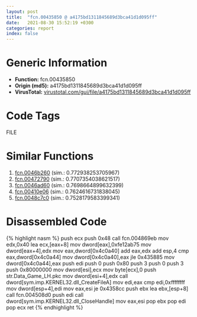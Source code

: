 ```yaml
---
layout: post
title:  "fcn.00435850 @ a4175bd1311845689d3bca41d1d095ff"
date:   2021-08-30 15:52:19 +0300
categories: report
index: false
---
```


# Generic Information
- **Function:** fcn.00435850
- **Origin (md5):** a4175bd1311845689d3bca41d1d095ff
- **VirusTotal:** [virustotal.com/gui/file/a4175bd1311845689d3bca41d1d095ff][virustotal_ref]

# Code Tags
<span class="tag" id="FILE">FILE</span>


# Similar Functions

1. [fcn.0046b260][similar_1_ref] (sim.: 0.772938253705967)
2. [fcn.00472790][similar_2_ref] (sim.: 0.7707354038621517)
3. [fcn.0046ad60][similar_3_ref] (sim.: 0.7698664899632399)
4. [fcn.00410e06][similar_4_ref] (sim.: 0.7624616731838045)
5. [fcn.0048c7c0][similar_5_ref] (sim.: 0.7528179583399341)


# Disassembled Code

{% highlight nasm %}
push ecx
push 0x48
call fcn.004869eb
mov edx,0x40
lea ecx,[eax+8]
mov dword[eax],0xfe12ab75
mov dword[eax+4],edx
mov eax,dword[0x4c0a40]
add eax,edx
add esp,4
cmp eax,dword[0x4c0a44]
mov dword[0x4c0a40],eax
jle 0x435885
mov dword[0x4c0a44],eax
push edi
push 0
push 0x80
push 3
push 0
push 3
push 0x80000000
mov dword[esi],ecx
mov byte[ecx],0
push str.Data_Game_LH.pkc
mov dword[esi+4],edx
call dword[sym.imp.KERNEL32.dll_CreateFileA]
mov edi,eax
cmp edi,0xffffffff
mov dword[esp+4],edi
mov eax,esi
je 0x4358cc
push ebx
lea ebx,[esp+8]
call fcn.004508d0
push edi
call dword[sym.imp.KERNEL32.dll_CloseHandle]
mov eax,esi
pop ebx
pop edi
pop ecx
ret 
{% endhighlight %}


[similar_1_ref]: /report/fcn.0046b260@a4175bd1311845689d3bca41d1d095ff
[similar_2_ref]: /report/fcn.00472790@a4175bd1311845689d3bca41d1d095ff
[similar_3_ref]: /report/fcn.0046ad60@a4175bd1311845689d3bca41d1d095ff
[similar_4_ref]: /report/fcn.00410e06@319cf4affa41f752783e62f81908d682
[similar_5_ref]: /report/fcn.0048c7c0@a9fa810a69d3f4d771518b9f44e2d98d
[virustotal_ref]: https://www.virustotal.com/gui/file/a4175bd1311845689d3bca41d1d095ff